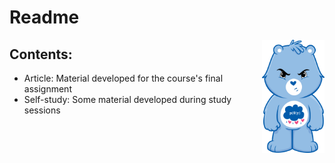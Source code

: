 # Readme

<img src="https://github.com/aishameriane/msc-economics/blob/master/Bayesian-macro/article/grumpy.png" width="100" align = "right">

## Contents:

* Article: Material developed for the course's final assignment
* Self-study: Some material developed during study sessions
